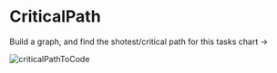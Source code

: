 # CriticalPath 
Build a graph, and find the shotest/critical path for this tasks chart ->

![criticalPathToCode](https://user-images.githubusercontent.com/56959832/71358528-f63e8700-2591-11ea-9ab1-65c7ff80c3cb.JPG)

